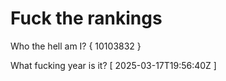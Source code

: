 # Fuck the rankings

Who the hell am I?
{ 10103832 }

What fucking year is it?
[ 2025-03-17T19:56:40Z ]

